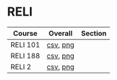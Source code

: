 # RELI

| Course | Overall | Section |
| ------ | ------- | ------- |
| RELI 101 | [csv](https://github.com/UCSD-Historical-Enrollment-Data/2024Winter/blob/main/overall/RELI%20101.csv), [png](https://raw.githubusercontent.com/UCSD-Historical-Enrollment-Data/2024Winter/main/plot_overall/RELI%20101.png) |  |
| RELI 188 | [csv](https://github.com/UCSD-Historical-Enrollment-Data/2024Winter/blob/main/overall/RELI%20188.csv), [png](https://raw.githubusercontent.com/UCSD-Historical-Enrollment-Data/2024Winter/main/plot_overall/RELI%20188.png) |  |
| RELI 2 | [csv](https://github.com/UCSD-Historical-Enrollment-Data/2024Winter/blob/main/overall/RELI%202.csv), [png](https://raw.githubusercontent.com/UCSD-Historical-Enrollment-Data/2024Winter/main/plot_overall/RELI%202.png) |  |
